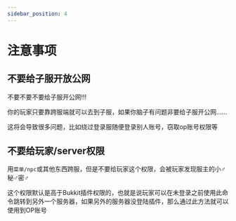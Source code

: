 ```yaml
---
sidebar_position: 4
---
```


# 注意事项

## 不要给子服开放公网

不要不要不要给子服开公网!!!

你的玩家只要靠跨服端就可以去到子服，如果你脑子有问题非要给子服开公网......

这将会导致很多问题，比如绕过登录服随便登录别人账号，窃取op账号权限等

## 不要给玩家/server权限

用`菜单/npc`或其他东西跨服，但是不要给玩家这个权限，会被玩家发现服主的小♂秘♂密♂

这个权限默认是高于Bukkit插件权限的，也就是说玩家可以在未登录之前使用此命令跳转到另外一个服务器，如果另外的服务器没登陆插件，那么通过此方法就可以使用到OP账号